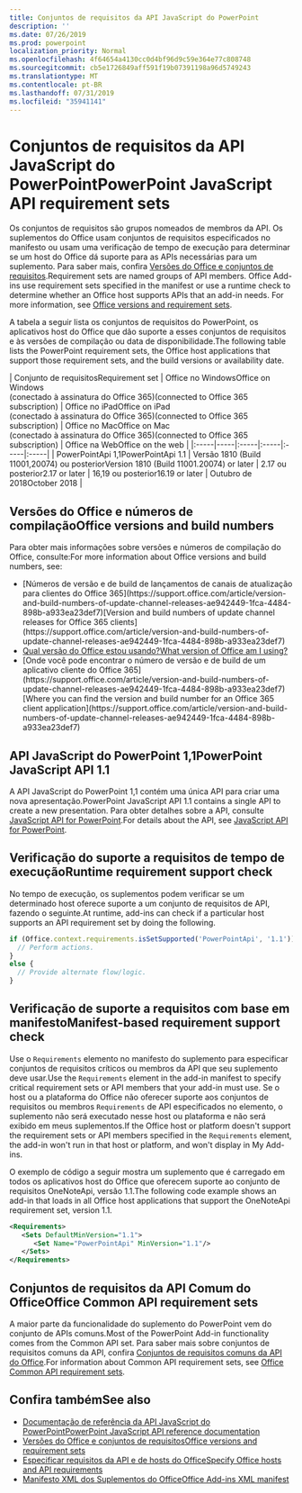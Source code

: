 ```yaml
---
title: Conjuntos de requisitos da API JavaScript do PowerPoint
description: ''
ms.date: 07/26/2019
ms.prod: powerpoint
localization_priority: Normal
ms.openlocfilehash: 4f64654a4130cc0d4bf96d9c59e364e77c808748
ms.sourcegitcommit: cb5e1726849aff591f19b07391198a96d5749243
ms.translationtype: MT
ms.contentlocale: pt-BR
ms.lasthandoff: 07/31/2019
ms.locfileid: "35941141"
---
```

# <a name="powerpoint-javascript-api-requirement-sets"></a><span data-ttu-id="a7979-102">Conjuntos de requisitos da API JavaScript do PowerPoint</span><span class="sxs-lookup"><span data-stu-id="a7979-102">PowerPoint JavaScript API requirement sets</span></span>

<span data-ttu-id="a7979-p101">Os conjuntos de requisitos são grupos nomeados de membros da API. Os suplementos do Office usam conjuntos de requisitos especificados no manifesto ou usam uma verificação de tempo de execução para determinar se um host do Office dá suporte para as APIs necessárias para um suplemento. Para saber mais, confira [Versões do Office e conjuntos de requisitos](/office/dev/add-ins/develop/office-versions-and-requirement-sets).</span><span class="sxs-lookup"><span data-stu-id="a7979-p101">Requirement sets are named groups of API members. Office Add-ins use requirement sets specified in the manifest or use a runtime check to determine whether an Office host supports APIs that an add-in needs. For more information, see [Office versions and requirement sets](/office/dev/add-ins/develop/office-versions-and-requirement-sets).</span></span>

<span data-ttu-id="a7979-106">A tabela a seguir lista os conjuntos de requisitos do PowerPoint, os aplicativos host do Office que dão suporte a esses conjuntos de requisitos e às versões de compilação ou data de disponibilidade.</span><span class="sxs-lookup"><span data-stu-id="a7979-106">The following table lists the PowerPoint requirement sets, the Office host applications that support those requirement sets, and the build versions or availability date.</span></span>

|  <span data-ttu-id="a7979-107">Conjunto de requisitos</span><span class="sxs-lookup"><span data-stu-id="a7979-107">Requirement set</span></span>  |  <span data-ttu-id="a7979-108">Office no Windows</span><span class="sxs-lookup"><span data-stu-id="a7979-108">Office on Windows</span></span><br><span data-ttu-id="a7979-109">(conectado à assinatura do Office 365)</span><span class="sxs-lookup"><span data-stu-id="a7979-109">(connected to Office 365 subscription)</span></span>  |  <span data-ttu-id="a7979-110">Office no iPad</span><span class="sxs-lookup"><span data-stu-id="a7979-110">Office on iPad</span></span><br><span data-ttu-id="a7979-111">(conectado à assinatura do Office 365)</span><span class="sxs-lookup"><span data-stu-id="a7979-111">(connected to Office 365 subscription)</span></span>  |  <span data-ttu-id="a7979-112">Office no Mac</span><span class="sxs-lookup"><span data-stu-id="a7979-112">Office on Mac</span></span><br><span data-ttu-id="a7979-113">(conectado à assinatura do Office 365)</span><span class="sxs-lookup"><span data-stu-id="a7979-113">(connected to Office 365 subscription)</span></span>  | <span data-ttu-id="a7979-114">Office na Web</span><span class="sxs-lookup"><span data-stu-id="a7979-114">Office on the web</span></span> |
|:-----|-----|:-----|:-----|:-----|:-----|
| <span data-ttu-id="a7979-115">PowerPointApi 1,1</span><span class="sxs-lookup"><span data-stu-id="a7979-115">PowerPointApi 1.1</span></span> | <span data-ttu-id="a7979-116">Versão 1810 (Build 11001,20074) ou posterior</span><span class="sxs-lookup"><span data-stu-id="a7979-116">Version 1810 (Build 11001.20074) or later</span></span> | <span data-ttu-id="a7979-117">2.17 ou posterior</span><span class="sxs-lookup"><span data-stu-id="a7979-117">2.17 or later</span></span> | <span data-ttu-id="a7979-118">16,19 ou posterior</span><span class="sxs-lookup"><span data-stu-id="a7979-118">16.19 or later</span></span> | <span data-ttu-id="a7979-119">Outubro de 2018</span><span class="sxs-lookup"><span data-stu-id="a7979-119">October 2018</span></span> |

## <a name="office-versions-and-build-numbers"></a><span data-ttu-id="a7979-120">Versões do Office e números de compilação</span><span class="sxs-lookup"><span data-stu-id="a7979-120">Office versions and build numbers</span></span>

<span data-ttu-id="a7979-121">Para obter mais informações sobre versões e números de compilação do Office, consulte:</span><span class="sxs-lookup"><span data-stu-id="a7979-121">For more information about Office versions and build numbers, see:</span></span>

- <span data-ttu-id="a7979-122">
  [Números de versão e de build de lançamentos de canais de atualização para clientes do Office 365](https://support.office.com/article/version-and-build-numbers-of-update-channel-releases-ae942449-1fca-4484-898b-a933ea23def7)</span><span class="sxs-lookup"><span data-stu-id="a7979-122">[Version and build numbers of update channel releases for Office 365 clients](https://support.office.com/article/version-and-build-numbers-of-update-channel-releases-ae942449-1fca-4484-898b-a933ea23def7)</span></span>
- [<span data-ttu-id="a7979-123">Qual versão do Office estou usando?</span><span class="sxs-lookup"><span data-stu-id="a7979-123">What version of Office am I using?</span></span>](https://support.office.com/article/What-version-of-Office-am-I-using-932788b8-a3ce-44bf-bb09-e334518b8b19)
- <span data-ttu-id="a7979-124">
  [Onde você pode encontrar o número de versão e de build de um aplicativo cliente do Office 365](https://support.office.com/article/version-and-build-numbers-of-update-channel-releases-ae942449-1fca-4484-898b-a933ea23def7)</span><span class="sxs-lookup"><span data-stu-id="a7979-124">[Where you can find the version and build number for an Office 365 client application](https://support.office.com/article/version-and-build-numbers-of-update-channel-releases-ae942449-1fca-4484-898b-a933ea23def7)</span></span>

## <a name="powerpoint-javascript-api-11"></a><span data-ttu-id="a7979-125">API JavaScript do PowerPoint 1,1</span><span class="sxs-lookup"><span data-stu-id="a7979-125">PowerPoint JavaScript API 1.1</span></span>

<span data-ttu-id="a7979-126">A API JavaScript do PowerPoint 1,1 contém uma única API para criar uma nova apresentação.</span><span class="sxs-lookup"><span data-stu-id="a7979-126">PowerPoint JavaScript API 1.1 contains a single API to create a new presentation.</span></span> <span data-ttu-id="a7979-127">Para obter detalhes sobre a API, consulte [JavaScript API for PowerPoint](../../powerpoint/powerpoint-add-ins.md).</span><span class="sxs-lookup"><span data-stu-id="a7979-127">For details about the API, see [JavaScript API for PowerPoint](../../powerpoint/powerpoint-add-ins.md).</span></span>

## <a name="runtime-requirement-support-check"></a><span data-ttu-id="a7979-128">Verificação do suporte a requisitos de tempo de execução</span><span class="sxs-lookup"><span data-stu-id="a7979-128">Runtime requirement support check</span></span>

<span data-ttu-id="a7979-129">No tempo de execução, os suplementos podem verificar se um determinado host oferece suporte a um conjunto de requisitos de API, fazendo o seguinte.</span><span class="sxs-lookup"><span data-stu-id="a7979-129">At runtime, add-ins can check if a particular host supports an API requirement set by doing the following.</span></span>

```js
if (Office.context.requirements.isSetSupported('PowerPointApi', '1.1')) {
  // Perform actions.
}
else {
  // Provide alternate flow/logic.
}
```

## <a name="manifest-based-requirement-support-check"></a><span data-ttu-id="a7979-130">Verificação de suporte a requisitos com base em manifesto</span><span class="sxs-lookup"><span data-stu-id="a7979-130">Manifest-based requirement support check</span></span>

<span data-ttu-id="a7979-131">Use o `Requirements` elemento no manifesto do suplemento para especificar conjuntos de requisitos críticos ou membros da API que seu suplemento deve usar.</span><span class="sxs-lookup"><span data-stu-id="a7979-131">Use the `Requirements` element in the add-in manifest to specify critical requirement sets or API members that your add-in must use.</span></span> <span data-ttu-id="a7979-132">Se o host ou a plataforma do Office não oferecer suporte aos conjuntos de requisitos ou membros `Requirements` de API especificados no elemento, o suplemento não será executado nesse host ou plataforma e não será exibido em meus suplementos.</span><span class="sxs-lookup"><span data-stu-id="a7979-132">If the Office host or platform doesn't support the requirement sets or API members specified in the `Requirements` element, the add-in won't run in that host or platform, and won't display in My Add-ins.</span></span>

<span data-ttu-id="a7979-133">O exemplo de código a seguir mostra um suplemento que é carregado em todos os aplicativos host do Office que oferecem suporte ao conjunto de requisitos OneNoteApi, versão 1.1.</span><span class="sxs-lookup"><span data-stu-id="a7979-133">The following code example shows an add-in that loads in all Office host applications that support the OneNoteApi requirement set, version 1.1.</span></span>

```xml
<Requirements>
   <Sets DefaultMinVersion="1.1">
      <Set Name="PowerPointApi" MinVersion="1.1"/>
   </Sets>
</Requirements>
```

## <a name="office-common-api-requirement-sets"></a><span data-ttu-id="a7979-134">Conjuntos de requisitos da API Comum do Office</span><span class="sxs-lookup"><span data-stu-id="a7979-134">Office Common API requirement sets</span></span>

<span data-ttu-id="a7979-135">A maior parte da funcionalidade do suplemento do PowerPoint vem do conjunto de APIs comuns.</span><span class="sxs-lookup"><span data-stu-id="a7979-135">Most of the PowerPoint Add-in functionality comes from the Common API set.</span></span> <span data-ttu-id="a7979-136">Para saber mais sobre conjuntos de requisitos comuns da API, confira [Conjuntos de requisitos comuns da API do Office](office-add-in-requirement-sets.md).</span><span class="sxs-lookup"><span data-stu-id="a7979-136">For information about Common API requirement sets, see [Office Common API requirement sets](office-add-in-requirement-sets.md).</span></span>

## <a name="see-also"></a><span data-ttu-id="a7979-137">Confira também</span><span class="sxs-lookup"><span data-stu-id="a7979-137">See also</span></span>

- [<span data-ttu-id="a7979-138">Documentação de referência da API JavaScript do PowerPoint</span><span class="sxs-lookup"><span data-stu-id="a7979-138">PowerPoint JavaScript API reference documentation</span></span>](/javascript/api/powerpoint)
- [<span data-ttu-id="a7979-139">Versões do Office e conjuntos de requisitos</span><span class="sxs-lookup"><span data-stu-id="a7979-139">Office versions and requirement sets</span></span>](/office/dev/add-ins/develop/office-versions-and-requirement-sets)
- [<span data-ttu-id="a7979-140">Especificar requisitos da API e de hosts do Office</span><span class="sxs-lookup"><span data-stu-id="a7979-140">Specify Office hosts and API requirements</span></span>](/office/dev/add-ins/develop/specify-office-hosts-and-api-requirements)
- [<span data-ttu-id="a7979-141">Manifesto XML dos Suplementos do Office</span><span class="sxs-lookup"><span data-stu-id="a7979-141">Office Add-ins XML manifest</span></span>](/office/dev/add-ins/develop/add-in-manifests)
